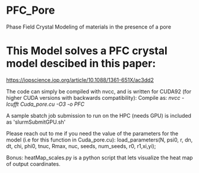 # PFC_Pore
Phase Field Crystal Modeling of materials in the presence of a pore


# This Model solves a PFC crystal model descibed in this paper:
https://iopscience.iop.org/article/10.1088/1361-651X/ac3dd2


The code can simply be compiled with nvcc, and is written for CUDA92 (for higher CUDA versions with backwards compatibility):
Compile as:
_nvcc -lcufft Cuda_pore.cu -O3 -o PFC_

A sample sbatch job submission to run on the HPC (needs GPU) is included as 'slurmSubmitGPU.sh'

Please reach out to me if you need the value of the parameters for the model (i.e for this function in Cuda_pore.cu):
load_parameters(N, psi0, r, dn, dt, chi, phi0, tnuc, Rmax, nuc, seeds, num_seeds, r0, r1,xi,yi);



Bonus:
heatMap_scales.py is a python script that lets visualize the heat map of output coardinates.

